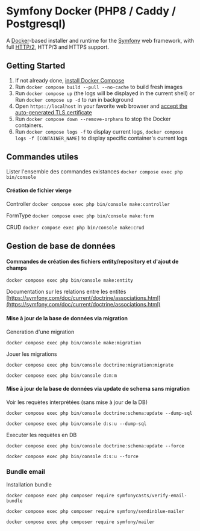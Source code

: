 # Symfony Docker (PHP8 / Caddy / Postgresql)

A [Docker](https://www.docker.com/)-based installer and runtime for the [Symfony](https://symfony.com) web framework, with full [HTTP/2](https://symfony.com/doc/current/weblink.html), HTTP/3 and HTTPS support.

## Getting Started

1. If not already done, [install Docker Compose](https://docs.docker.com/compose/install/)
2. Run `docker compose build --pull --no-cache` to build fresh images
3. Run `docker compose up` (the logs will be displayed in the current shell) or Run `docker compose up -d` to run in background 
4. Open `https://localhost` in your favorite web browser and [accept the auto-generated TLS certificate](https://stackoverflow.com/a/15076602/1352334)
5. Run `docker compose down --remove-orphans` to stop the Docker containers.
6. Run `docker compose logs -f` to display current logs, `docker compose logs -f [CONTAINER_NAME]` to display specific container's current logs 

## Commandes utiles
Lister l'ensemble des commandes existances `docker compose exec php bin/console`

#### Création de fichier vierge
Controller `docker compose exec php bin/console make:controller`

FormType `docker compose exec php bin/console make:form`

CRUD `docker compose exec php bin/console make:crud`

## Gestion de base de données

#### Commandes de création des fichiers entity/repository et d'ajout de champs
`docker compose exec php bin/console make:entity`

Documentation sur les relations entre les entités [https://symfony.com/doc/current/doctrine/associations.html](https://symfony.com/doc/current/doctrine/associations.html)

#### Mise à jour de la base de données via migration
Generation d'une migration

`docker compose exec php bin/console make:migration`

Jouer les migrations

`docker compose exec php bin/console doctrine:migration:migrate`

`docker compose exec php bin/console d:m:m`

#### Mise à jour de la base de données via update de schema sans migration
Voir les requètes interprétées (sans mise à jour de la DB)

`docker compose exec php bin/console doctrine:schema:update --dump-sql`

`docker compose exec php bin/console d:s:u --dump-sql`

Executer les requètes en DB

`docker compose exec php bin/console doctrine:schema:update --force`

`docker compose exec php bin/console d:s:u --force`

### Bundle email
Installation bundle

`docker compose exec php composer require symfonycasts/verify-email-bundle`

`docker compose exec php composer require symfony/sendinblue-mailer`

`docker compose exec php composer require symfony/mailer`